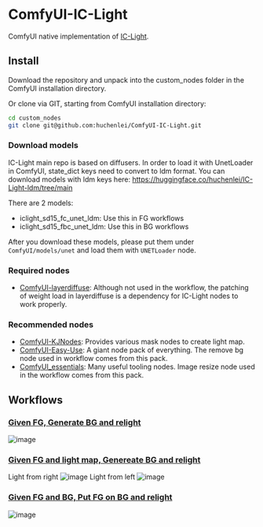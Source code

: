 # ComfyUI-IC-Light
ComfyUI native implementation of [IC-Light](https://github.com/lllyasviel/IC-Light).

## Install
Download the repository and unpack into the custom_nodes folder in the ComfyUI installation directory.

Or clone via GIT, starting from ComfyUI installation directory:
```bash
cd custom_nodes
git clone git@github.com:huchenlei/ComfyUI-IC-Light.git
```

### Download models
IC-Light main repo is based on diffusers. In order to load it with UnetLoader in ComfyUI, state_dict keys need to convert to ldm format. You can download models with ldm keys here: https://huggingface.co/huchenlei/IC-Light-ldm/tree/main

There are 2 models:
- iclight_sd15_fc_unet_ldm: Use this in FG workflows
- iclight_sd15_fbc_unet_ldm: Use this in BG workflows

After you download these models, please put them under `ComfyUI/models/unet` and load them with `UNETLoader` node.

### Required nodes
- [ComfyUI-layerdiffuse](https://github.com/huchenlei/ComfyUI-layerdiffuse): Although not used in the workflow, the patching of weight load in layerdiffuse is a dependency for IC-Light nodes to work properly.
  
### Recommended nodes
- [ComfyUI-KJNodes](https://github.com/kijai/ComfyUI-KJNodes): Provides various mask nodes to create light map.
- [ComfyUI-Easy-Use](https://github.com/yolain/ComfyUI-Easy-Use): A giant node pack of everything. The remove bg node used in workflow comes from this pack.
- [ComfyUI_essentials](https://github.com/cubiq/ComfyUI_essentials): Many useful tooling nodes. Image resize node used in the workflow comes from this pack.

## Workflows
### [Given FG, Generate BG and relight](https://github.com/huchenlei/ComfyUI-IC-Light/blob/main/examples/fg.json)
![image](https://github.com/huchenlei/ComfyUI-IC-Light/assets/20929282/cde6da71-c944-4982-9e2d-eab57c85c3cf)

### [Given FG and light map, Genereate BG and relight](https://github.com/huchenlei/ComfyUI-IC-Light/blob/main/examples/fg_lightmap.json)
Light from right
![image](https://github.com/huchenlei/ComfyUI-IC-Light/assets/20929282/6b290e52-59cc-4d0a-8d48-17750cba5cc6)
Light from left
![image](https://github.com/huchenlei/ComfyUI-IC-Light/assets/20929282/6962c9b6-dc12-4876-8cd1-75428f6549f1)

### [Given FG and BG, Put FG on BG and relight](https://github.com/huchenlei/ComfyUI-IC-Light/blob/main/examples/fg_bg_combine.json)
![image](https://github.com/huchenlei/ComfyUI-IC-Light/assets/20929282/30c5c210-2636-4f8f-9719-738fa0e377ca)
